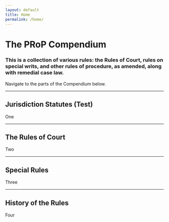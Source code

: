```yaml
---
layout: default
title: Home
permalink: /home/
---
```

# The PRoP Compendium
### This is a collection of various rules: the Rules of Court, rules on special writs, and other rules of procedure, as amended, along with remedial case law.

Navigate to the parts of the Compendium below.

---
Jurisdiction Statutes (Test)
---
One

---
The Rules of Court
---
Two

---
Special Rules
---
Three

---
History of the Rules
---
Four
